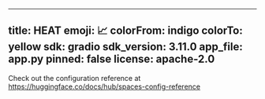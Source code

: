 <!--
 * @Description: 
 * @Author: Egrt
 * @Date: 2022-11-23 15:20:00
 * @LastEditors: Egrt
 * @LastEditTime: 2022-11-23 15:27:41
-->
---
title: HEAT
emoji: 📈
colorFrom: indigo
colorTo: yellow
sdk: gradio
sdk_version: 3.11.0
app_file: app.py
pinned: false
license: apache-2.0
---

Check out the configuration reference at https://huggingface.co/docs/hub/spaces-config-reference

